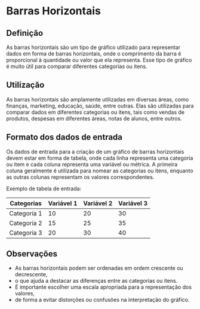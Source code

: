 # Barras Horizontais

<Badge type="tip" text="tendência" />
<Badge type="tip" text="comparação" />
<Badge type="tip" text="distribuição" />

## Definição
As barras horizontais são um tipo de gráfico utilizado para representar dados em 
forma de barras horizontais, onde o comprimento da barra é proporcional à 
quantidade ou valor que ela representa. Esse tipo de gráfico é muito útil para 
comparar diferentes categorias ou itens.

## Utilização
As barras horizontais são amplamente utilizadas em diversas áreas, como finanças, 
marketing, educação, saúde, entre outras. Elas são utilizadas para comparar dados 
em diferentes categorias ou itens, tais como vendas de produtos, despesas em 
diferentes áreas, notas de alunos, entre outros.

## Formato dos dados de entrada
Os dados de entrada para a criação de um gráfico de barras horizontais devem 
estar em forma de tabela, onde cada linha representa uma categoria ou item e 
cada coluna representa uma variável ou métrica. A primeira coluna geralmente é 
utilizada para nomear as categorias ou itens, enquanto as outras colunas 
representam os valores correspondentes.

Exemplo de tabela de entrada:

| Categorias | Variável 1 | Variável 2 | Variável 3 |
|------------|------------|------------|------------|
| Categoria 1 | 10         | 20         | 30         |
| Categoria 2 | 15         | 25         | 35         |
| Categoria 3 | 20         | 30         | 40         |

## Observações
- As barras horizontais podem ser ordenadas em ordem crescente ou decrescente, 
- o que ajuda a destacar as diferenças entre as categorias ou itens.
- É importante escolher uma escala apropriada para a representação dos valores, 
- de forma a evitar distorções ou confusões na interpretação do gráfico.

